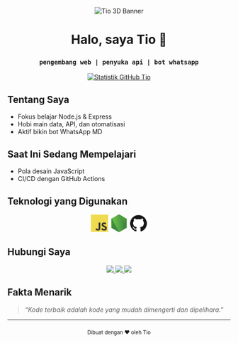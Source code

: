 <p align="center">
  <img src="https://cdn.tioxy.xyz/file/file-1747888504043.jpg" alt="Tio 3D Banner" />
</p>

<h1 align="center">Halo, saya Tio 👋</h1>

<h3 align="center">
  <code>pengembang web | penyuka api | bot whatsapp</code>
</h3>

<p align="center">
  <a href="https://github.com/x-tio">
    <img src="https://github-readme-stats.vercel.app/api?username=x-tio&show_icons=true&theme=tokyonight&hide_border=true" alt="Statistik GitHub Tio" />
  </a>
</p>

## Tentang Saya
- Fokus belajar Node.js & Express
- Hobi main data, API, dan otomatisasi
- Aktif bikin bot WhatsApp MD

## Saat Ini Sedang Mempelajari
- Pola desain JavaScript
- CI/CD dengan GitHub Actions

## Teknologi yang Digunakan
<p align="center">
  <img src="https://raw.githubusercontent.com/devicons/devicon/master/icons/javascript/javascript-original.svg" width="40" height="40" alt="JavaScript" />
  <img src="https://raw.githubusercontent.com/devicons/devicon/master/icons/nodejs/nodejs-original.svg" width="40" height="40" alt="Node.js" />
  <img src="https://raw.githubusercontent.com/devicons/devicon/master/icons/github/github-original.svg" width="40" height="40" alt="GitHub" />
</p>

## Hubungi Saya
<p align="center">
  <a href="mailto:satriopambudi866@gmail.com">
    <img src="https://img.shields.io/badge/email-%23D14836?style=for-the-badge&logo=gmail&logoColor=white" />
  </a>
  <a href="https://wa.me/6282285357346">
    <img src="https://img.shields.io/badge/whatsapp-%25%23%25?style=for-the-badge&logo=whatsapp&logoColor=white&color=25D366" />
  </a>
  <a href="https://instagram.com/tulisan.ku.id">
    <img src="https://img.shields.io/badge/instagram-%23E4405F?style=for-the-badge&logo=instagram&logoColor=white" />
  </a>
</p>

## Fakta Menarik
> _“Kode terbaik adalah kode yang mudah dimengerti dan dipelihara.”_

---

<p align="center">
  <sub>Dibuat dengan ❤️ oleh Tio</sub>
</p>
